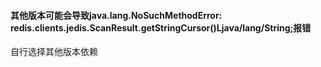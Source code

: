 #### 其他版本可能会导致java.lang.NoSuchMethodError: redis.clients.jedis.ScanResult.getStringCursor()Ljava/lang/String;报错
自行选择其他版本依赖

